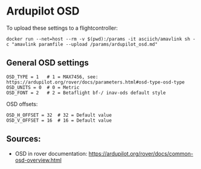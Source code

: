 # Ardupilot OSD

To upload these settings to a flightcontroller:

```
docker run --net=host --rm -v $(pwd):/params -it asciich/amavlink sh -c "amavlink paramfile --upload /params/ardupilot_osd.md"
```

## General OSD settings

```
OSD_TYPE = 1   # 1 = MAX7456, see: https://ardupilot.org/rover/docs/parameters.html#osd-type-osd-type
OSD_UNITS = 0  # 0 = Metric
OSD_FONT = 2   # 2 = Betaflight bf-/ inav-ods default style
```

OSD offsets:

```
OSD_H_OFFSET = 32  # 32 = Default value
OSD_V_OFFSET = 16  # 16 = Default value
```


## Sources:

* OSD in rover documentation: https://ardupilot.org/rover/docs/common-osd-overview.html
